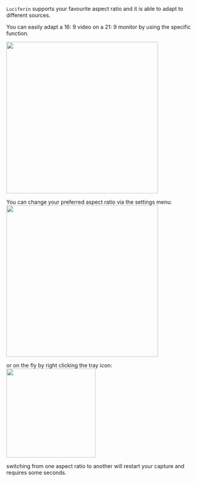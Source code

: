 `Luciferin` supports your favourite aspect ratio and it is able to adapt to different sources.

You can easily adapt a 16: 9 video on a 21: 9 monitor by using the specific function. 

<img width="400" src="https://github.com/sblantipodi/firefly_luciferin/blob/master/data/img/asect_ratio.png?raw=true">  

You can change your preferred aspect ratio via the settings menu:
<img width="400" src="https://github.com/sblantipodi/firefly_luciferin/blob/master/data/img/aspect_ratio.png?raw=true">  

or on the fly by right clicking the tray icon:
<img width="235" src="https://github.com/sblantipodi/firefly_luciferin/blob/master/data/img/aspect_ratio.png?raw=true">  

switching from one aspect ratio to another will restart your capture and requires some seconds.